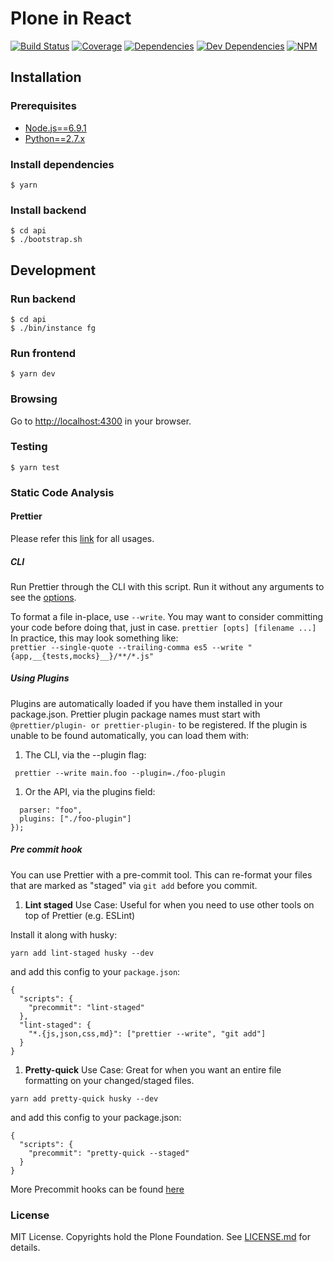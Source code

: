 Plone in React
==============

[![Build Status](https://travis-ci.org/plone/plone-react.svg?branch=master)](https://travis-ci.org/plone/plone-react)
[![Coverage](https://img.shields.io/coveralls/plone/plone-react.svg)](https://coveralls.io/github/plone/plone-react)
[![Dependencies](https://img.shields.io/david/plone/plone-react.svg)](https://github.com/plone/plone-react/blob/master/package.json)
[![Dev Dependencies](https://img.shields.io/david/dev/plone/plone-react.svg)](https://github.com/plone/plone-react/blob/master/package.json)
[![NPM](https://img.shields.io/npm/v/@plone/plone-react.svg)](https://www.npmjs.com/package/@plone/plone-react)

## Installation

### Prerequisites
* [Node.js==6.9.1](https://nodejs.org/)
* [Python==2.7.x](https://python.org/)

### Install dependencies

    $ yarn

### Install backend

    $ cd api
    $ ./bootstrap.sh

## Development

### Run backend

    $ cd api
    $ ./bin/instance fg

### Run frontend

    $ yarn dev

### Browsing

Go to [http://localhost:4300](http://localhost:4300) in your browser.

### Testing

    $ yarn test
    
### Static Code Analysis
#### Prettier
Please refer this [link](https://prettier.io/docs/en/cli.html) for all usages.
##### CLI
Run Prettier through the CLI with this script. Run it without any arguments to see the [options](https://prettier.io/docs/en/options.html).

To format a file in-place, use ```--write```. You may want to consider committing your code before doing that, just in case.
```prettier [opts] [filename ...]```
In practice, this may look something like:<br />
`prettier --single-quote --trailing-comma es5 --write "{app,__{tests,mocks}__}/**/*.js"`

##### Using Plugins
Plugins are automatically loaded if you have them installed in your package.json. Prettier plugin package names must start with `@prettier/plugin- or prettier-plugin-` to be registered.
If the plugin is unable to be found automatically, you can load them with:

1. The CLI, via the --plugin flag:

` prettier --write main.foo --plugin=./foo-plugin`
1. Or the API, via the plugins field:
```prettier.format("code", {
  parser: "foo",
  plugins: ["./foo-plugin"]
});
```

##### Pre commit hook
You can use Prettier with a pre-commit tool. This can re-format your files that are marked as "staged" via `git add` before you commit.

1. <b>Lint staged</b> Use Case: Useful for when you need to use other tools on top of Prettier (e.g. ESLint)

Install it along with husky:

`yarn add lint-staged husky --dev`

and add this config to your ```package.json```:
```
{
  "scripts": {
    "precommit": "lint-staged"
  },
  "lint-staged": {
    "*.{js,json,css,md}": ["prettier --write", "git add"]
  }
}
```
1. <b>Pretty-quick</b> Use Case: Great for when you want an entire file formatting on your changed/staged files.

`yarn add pretty-quick husky --dev`

and add this config to your package.json:

```
{
  "scripts": {
    "precommit": "pretty-quick --staged"
  }
}
```
More Precommit hooks can be found [here](https://prettier.io/docs/en/precommit.html)




### License

MIT License. Copyrights hold the Plone Foundation.
See [LICENSE.md](LICENSE.md) for details.
